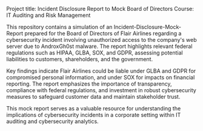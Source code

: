 Project title: Incident Disclosure Report to Mock Board of Directors
Course: IT Auditing and Risk Management

This repository contains a simulation of an Incident-Disclosure-Mock-Report prepared for the Board of Directors of Flair Airlines regarding a cybersecurity incident involving unauthorized access to the company's web server due to AndroxGh0st malware. The report highlights relevant federal regulations such as HIPAA, GLBA, SOX, and GDPR, assessing potential liabilities to customers, shareholders, and the government.

Key findings indicate Flair Airlines could be liable under GLBA and GDPR for compromised personal information, and under SOX for impacts on financial reporting. The report emphasizes the importance of transparency, compliance with federal regulations, and investment in robust cybersecurity measures to safeguard customer data and maintain stakeholder trust.

This mock report serves as a valuable resource for understanding the implications of cybersecurity incidents in a corporate setting within IT auditing and cybersecurity analytics.
